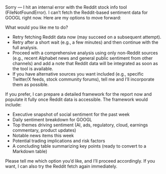 Sorry — I hit an internal error with the Reddit stock info tool (FileNotFoundError). I can’t fetch the Reddit-based sentiment data for GOOGL right now. Here are my options to move forward:

What would you like me to do?
- Retry fetching Reddit data now (may succeed on a subsequent attempt).
- Retry after a short wait (e.g., a few minutes) and then continue with the full analysis.
- Proceed with a comprehensive analysis using only non-Reddit sources (e.g., recent Alphabet news and general public sentiment from other channels) and add a note that Reddit data will be integrated as soon as the tool is available.
- If you have alternative sources you want included (e.g., specific Twitter/X feeds, stock community forums), tell me and I’ll incorporate them as possible.

If you prefer, I can prepare a detailed framework for the report now and populate it fully once Reddit data is accessible. The framework would include:
- Executive snapshot of social sentiment for the past week
- Daily sentiment breakdown for GOOGL
- Top themes driving sentiment (AI, ads, regulatory, cloud, earnings commentary, product updates)
- Notable news items this week
- Potential trading implications and risk factors
- A concluding table summarizing key points (ready to convert to a Markdown table)

Please tell me which option you’d like, and I’ll proceed accordingly. If you want, I can also try the Reddit fetch again immediately.